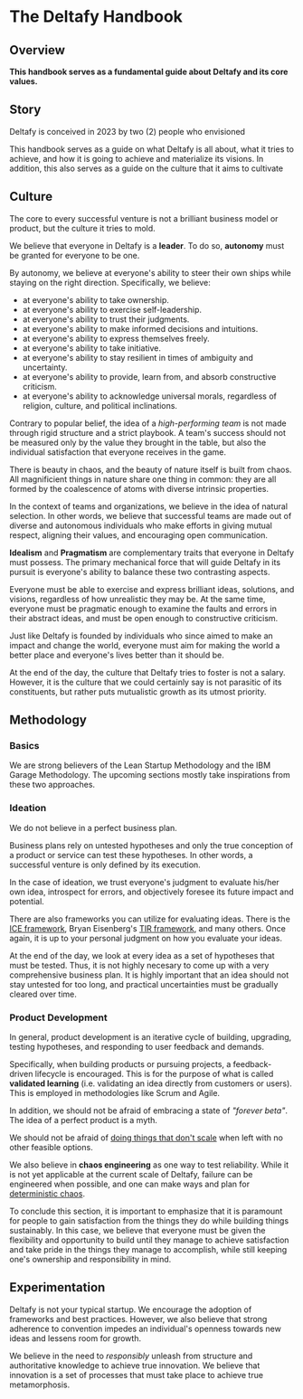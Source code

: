 # The Deltafy Handbook

## Overview

**This handbook serves as a fundamental guide about Deltafy and its core values.**

## Story

Deltafy is conceived in 2023 by two (2) people who envisioned 

This handbook serves as a guide on what Deltafy is all about, what it tries to achieve, and how it is going to achieve and materialize its visions. In addition, this also serves as a guide on the culture that it aims to cultivate

## Culture

The core to every successful venture is not a brilliant business model or product, but the culture it tries to mold.

We believe that everyone in Deltafy is a **leader**. To do so, **autonomy** must be granted for everyone to be one.

By autonomy, we believe at everyone's ability to steer their own ships while staying on the right direction. Specifically, we believe:

* at everyone's ability to take ownership.
* at everyone's ability to exercise self-leadership.
* at everyone's ability to trust their judgments.
* at everyone's ability to make informed decisions and intuitions.
* at everyone's ability to express themselves freely.
* at everyone's ability to take initiative.
* at everyone's ability to stay resilient in times of ambiguity and uncertainty.
* at everyone's ability to provide, learn from, and absorb constructive criticism.
* at everyone's ability to acknowledge universal morals, regardless of religion, culture, and political inclinations.

Contrary to popular belief, the idea of a _high-performing team_ is not made through rigid structure and a strict playbook. A team's success should not be measured only by the value they brought in the table, but also the individual satisfaction that everyone receives in the game.

There is beauty in chaos, and the beauty of nature itself is built from chaos. All magnificient things in nature share one thing in common: they are all formed by the coalescence of atoms with diverse intrinsic properties.

In the context of teams and organizations, we believe in the idea of natural selection. In other words, we believe that successful teams are made out of diverse and autonomous individuals who make efforts in giving mutual respect, aligning their values, and encouraging open communication.

**Idealism** and **Pragmatism** are complementary traits that everyone in Deltafy must possess. The primary mechanical force that will guide Deltafy in its pursuit is everyone's ability to balance these two contrasting aspects.

Everyone must be able to exercise and express brilliant ideas, solutions, and visions, regardless of how unrealistic they may be. At the same time, everyone must be pragmatic enough to examine the faults and errors in their abstract ideas, and must be open enough to constructive criticism. 

Just like Deltafy is founded by individuals who since aimed to make an impact and change the world, everyone must aim for making the world a better place and everyone's lives better than it should be.

At the end of the day, the culture that Deltafy tries to foster is not a salary. However, it is the culture that we could certainly say is not parasitic of its constituents, but rather puts mutualistic growth as its utmost priority.

## Methodology

### Basics

We are strong believers of the Lean Startup Methodology and the IBM Garage Methodology. The upcoming sections mostly take inspirations from these two approaches.

### Ideation

We do not believe in a perfect business plan.

Business plans rely on untested hypotheses and only the true conception of a product or service can test these hypotheses. In other words, a successful venture is only defined by its execution.

In the case of ideation, we trust everyone's judgment to evaluate his/her own idea, introspect for errors, and objectively foresee its future impact and potential.

There are also frameworks you can utilize for evaluating ideas. There is the [ICE framework](https://www.productplan.com/glossary/ice-scoring-model/), Bryan Eisenberg's [TIR framework](https://www.bryaneisenberg.com/3-steps-to-better-prioritization-and-faster-execution/), and many others. Once again, it is up to your personal judgment on how you evaluate your ideas.

At the end of the day, we look at every idea as a set of hypotheses that must be tested. Thus, it is not highly necesary to come up with a very comprehensive business plan. It is highly important that an idea should not stay untested for too long, and practical uncertainties must be gradually cleared over time.

### Product Development

In general, product development is an iterative cycle of building, upgrading, testing hypotheses, and responding to user feedback and demands.

Specifically, when building products or pursuing projects, a feedback-driven lifecycle is encouraged. This is for the purpose of what is called **validated learning** (i.e. validating an idea directly from customers or users). This is employed in methodologies like Scrum and Agile.

In addition, we should not be afraid of embracing a state of _"forever beta"_. The idea of a perfect product is a myth.

We should not be afraid of [doing things that don't scale](http://paulgraham.com/ds.html) when left with no other feasible options.

We also believe in **chaos engineering** as one way to test reliability. While it is not yet applicable at the current scale of Deltafy, failure can be engineered when possible, and one can make ways and plan for [deterministic chaos](https://annex.exploratorium.edu/complexity/CompLexicon/chaos.html).

To conclude this section, it is important to emphasize that it is paramount for people to gain satisfaction from the things they do while building things sustainably. In this case, we believe that everyone must be given the flexibility and opportunity to build until they manage to achieve satisfaction and take pride in the things they manage to accomplish, while still keeping one's ownership and responsibility in mind.

## Experimentation

Deltafy is not your typical startup. We encourage the adoption of frameworks and best practices. However, we also believe that strong adherence to convention impedes an individual's openness towards new ideas and lessens room for growth. 

We believe in the need to _responsibly_ unleash from structure and authoritative knowledge to achieve true innovation. We believe that innovation is a set of processes that must take place to achieve true metamorphosis.

